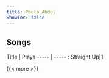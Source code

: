 ```yaml
---
title: Paula Abdul
ShowToc: false
---
```


## Songs
Title | Plays 
----- | ----- : 
Straight Up|1

{{< more >}}